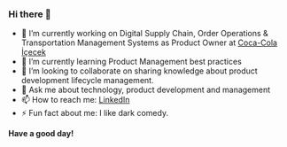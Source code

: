 ### Hi there 👋

<!--
**hakanakgun/hakanakgun** is a ✨ _special_ ✨ repository because its `README.md` (this file) appears on your GitHub profile.
-->
<!--Here are some ideas to get you started: 
-->

- 🔭 I’m currently working on Digital Supply Chain, Order Operations & Transportation Management Systems as Product Owner at [Coca-Cola İçecek](https://www.linkedin.com/company/cocacolaicecek/)
- 🌱 I’m currently learning Product Management best practices
- 👯 I’m looking to collaborate on sharing knowledge about product development lifecycle management.
- 💬 Ask me about technology, product development and management
- 📫 How to reach me: [LinkedIn](https://www.linkedin.com/in/hakankgn/)
- ⚡ Fun fact about me: I like dark comedy.


**Have a good day!**
